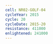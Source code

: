 ```yaml
---
cell: NR02-GOLF-04
cycleYear: 2015
cycle: 20
cycleDate: 2015-20
resistance: 411000
enlightened: 241000 
---
```

      